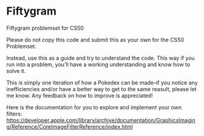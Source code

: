 # Fiftygram
Fiftygram problemset for CS50


Please do not copy this code and submit this as your own for the CS50 Problemset.

Instead, use this as a guide and try to understand the code. This way if you run into a problem, you'll have a working understanding and know how to solve it.

This is simply one iteration of how a Pokedex can be made–if you notice any inefficiencies and/or have a better way to get to the same reasult, please let me know. Any feedback on how to improve is appreciated!


Here is the documentation for you to explore and implement your own filters: https://developer.apple.com/library/archive/documentation/GraphicsImaging/Reference/CoreImageFilterReference/index.html
